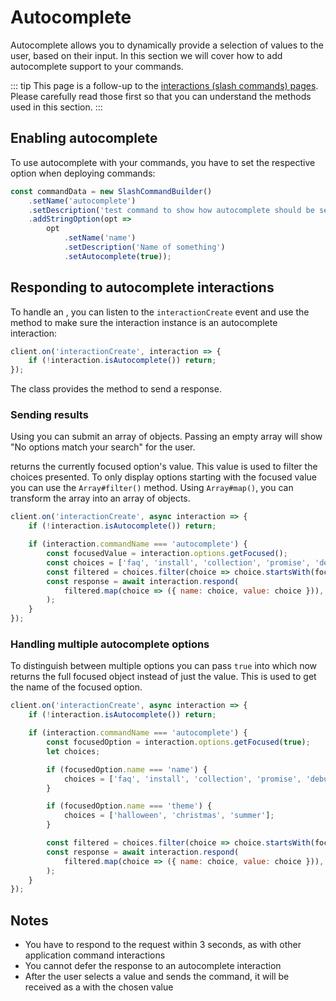 # Autocomplete

Autocomplete allows you to dynamically provide a selection of values to the user, based on their input. In this section we will cover how to add autocomplete support to your commands.

::: tip
This page is a follow-up to the [interactions (slash commands) pages](/interactions/registering-slash-commands.md). Please carefully read those first so that you can understand the methods used in this section.
:::

## Enabling autocomplete

To use autocomplete with your commands, you have to set the respective option when deploying commands:

```js {8}
const commandData = new SlashCommandBuilder()
	.setName('autocomplete')
	.setDescription('test command to show how autocomplete should be setup')
	.addStringOption(opt =>
		opt
			.setName('name')
			.setDescription('Name of something')
			.setAutocomplete(true));
```

## Responding to autocomplete interactions

To handle an <DocsLink path="class/AutocompleteInteraction" />, you can listen to the `interactionCreate` event and use the <DocsLink path="class/Interaction?scrollTo=isAutocomplete" /> method to make sure the interaction instance is an autocomplete interaction:

```js {2}
client.on('interactionCreate', interaction => {
	if (!interaction.isAutocomplete()) return;
});
```

The <DocsLink path="class/AutocompleteInteraction" /> class provides the <DocsLink path="class/AutocompleteInteraction?scrollTo=respond" /> method to send a response.

### Sending results

Using <DocsLink path="class/AutocompleteInteraction?scrollTo=respond" /> you can submit an array of <DocsLink path="typedef/ApplicationCommandOptionChoice" /> objects. Passing an empty array will show "No options match your search" for the user.

<DocsLink path="class/CommandInteractionOptionResolver?scrollTo=getFocused" /> returns the currently focused option's value. This value is used to filter the choices presented. To only display options starting with the focused value you can use the `Array#filter()` method. Using `Array#map()`, you can transform the array into an array of <DocsLink path="typedef/ApplicationCommandOptionChoice" /> objects.

```js {4-11}
client.on('interactionCreate', async interaction => {
	if (!interaction.isAutocomplete()) return;

	if (interaction.commandName === 'autocomplete') {
		const focusedValue = interaction.options.getFocused();
		const choices = ['faq', 'install', 'collection', 'promise', 'debug'];
		const filtered = choices.filter(choice => choice.startsWith(focusedValue));
		const response = await interaction.respond(
			filtered.map(choice => ({ name: choice, value: choice })),
		);
	}
});
```

### Handling multiple autocomplete options

To distinguish between multiple options you can pass `true` into <DocsLink path="class/CommandInteractionOptionResolver?scrollTo=getFocused" /> which now returns the full focused object instead of just the value. This is used to get the name of the focused option.

```js {5-16}
client.on('interactionCreate', async interaction => {
	if (!interaction.isAutocomplete()) return;

	if (interaction.commandName === 'autocomplete') {
		const focusedOption = interaction.options.getFocused(true);
		let choices;

		if (focusedOption.name === 'name') {
			choices = ['faq', 'install', 'collection', 'promise', 'debug'];
		}

		if (focusedOption.name === 'theme') {
			choices = ['halloween', 'christmas', 'summer'];
		}

		const filtered = choices.filter(choice => choice.startsWith(focusedOption.value));
		const response = await interaction.respond(
			filtered.map(choice => ({ name: choice, value: choice })),
		);
	}
});
```

## Notes

- You have to respond to the request within 3 seconds, as with other application command interactions
- You cannot defer the response to an autocomplete interaction
- After the user selects a value and sends the command, it will be received as a <DocsLink path="class/CommandInteraction" /> with the chosen value
